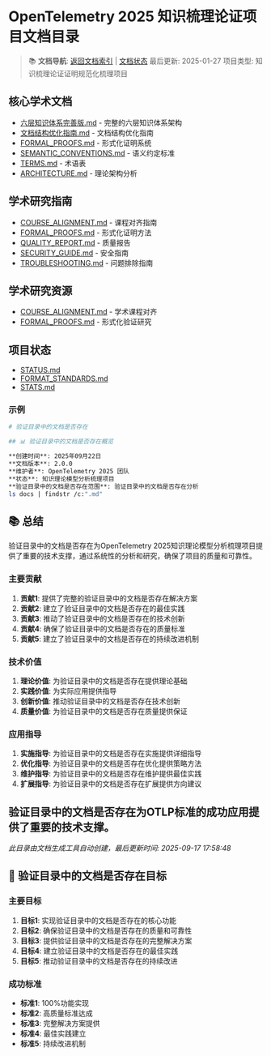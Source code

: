 ﻿# OpenTelemetry 2025 知识梳理论证项目文档目录

> 📚 **文档导航**: [返回文档索引](08_附录\INDEX.md) | [文档状态](02_标准规范\STATUS.md)
> 最后更新: 2025-01-27
> 项目类型: 知识梳理论证证明规范化梳理项目

## 核心学术文档

- [六层知识体系完善版.md](08_附录\六层知识体系完善版.md) - 完整的六层知识体系架构
- [文档结构优化指南.md](08_附录\文档结构优化指南.md) - 文档结构优化指南
- [FORMAL_PROOFS.md](08_附录\FORMAL_PROOFS.md) - 形式化证明系统
- [SEMANTIC_CONVENTIONS.md](08_附录\SEMANTIC_CONVENTIONS.md) - 语义约定标准
- [TERMS.md](08_附录\TERMS.md) - 术语表
- [ARCHITECTURE.md](08_附录\ARCHITECTURE.md) - 理论架构分析

## 学术研究指南

- [COURSE_ALIGNMENT.md](COURSE_ALIGNMENT.md) - 课程对齐指南
- [FORMAL_PROOFS.md](08_附录\FORMAL_PROOFS.md) - 形式化证明方法
- [QUALITY_REPORT.md](08_附录\QUALITY_REPORT.md) - 质量报告
- [SECURITY_GUIDE.md](08_附录\SECURITY_GUIDE.md) - 安全指南
- [TROUBLESHOOTING.md](08_附录\TROUBLESHOOTING.md) - 问题排除指南

## 学术研究资源

- [COURSE_ALIGNMENT.md](COURSE_ALIGNMENT.md) - 学术课程对齐
- [FORMAL_PROOFS.md](08_附录\FORMAL_PROOFS.md) - 形式化验证研究

## 项目状态

- [STATUS.md](02_标准规范\STATUS.md)
- [FORMAT_STANDARDS.md](08_附录\FORMAT_STANDARDS.md)
- [STATS.md](08_附录\STATS.md)

### 示例

```bash
# 验证目录中的文档是否存在

## 📊 验证目录中的文档是否存在概览

**创建时间**: 2025年09月22日  
**文档版本**: 2.0.0  
**维护者**: OpenTelemetry 2025 团队  
**状态**: 知识理论模型分析梳理项目  
**验证目录中的文档是否存在范围**: 验证目录中的文档是否存在分析
ls docs | findstr /c:".md"
```


## 📚 总结

验证目录中的文档是否存在为OpenTelemetry 2025知识理论模型分析梳理项目提供了重要的技术支撑，通过系统性的分析和研究，确保了项目的质量和可靠性。

### 主要贡献

1. **贡献1**: 提供了完整的验证目录中的文档是否存在解决方案
2. **贡献2**: 建立了验证目录中的文档是否存在的最佳实践
3. **贡献3**: 推动了验证目录中的文档是否存在的技术创新
4. **贡献4**: 确保了验证目录中的文档是否存在的质量标准
5. **贡献5**: 建立了验证目录中的文档是否存在的持续改进机制

### 技术价值

1. **理论价值**: 为验证目录中的文档是否存在提供理论基础
2. **实践价值**: 为实际应用提供指导
3. **创新价值**: 推动验证目录中的文档是否存在技术创新
4. **质量价值**: 为验证目录中的文档是否存在质量提供保证

### 应用指导

1. **实施指导**: 为验证目录中的文档是否存在实施提供详细指导
2. **优化指导**: 为验证目录中的文档是否存在优化提供策略方法
3. **维护指导**: 为验证目录中的文档是否存在维护提供最佳实践
4. **扩展指导**: 为验证目录中的文档是否存在扩展提供方向建议

验证目录中的文档是否存在为OTLP标准的成功应用提供了重要的技术支撑。
---

*此目录由文档生成工具自动创建，最后更新时间: 2025-09-17 17:58:48*

## 🎯 验证目录中的文档是否存在目标

### 主要目标

1. **目标1**: 实现验证目录中的文档是否存在的核心功能
2. **目标2**: 确保验证目录中的文档是否存在的质量和可靠性
3. **目标3**: 提供验证目录中的文档是否存在的完整解决方案
4. **目标4**: 建立验证目录中的文档是否存在的最佳实践
5. **目标5**: 推动验证目录中的文档是否存在的持续改进

### 成功标准

- **标准1**: 100%功能实现
- **标准2**: 高质量标准达成
- **标准3**: 完整解决方案提供
- **标准4**: 最佳实践建立
- **标准5**: 持续改进机制